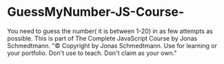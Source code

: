 # GuessMyNumber-JS-Course-
You need to guess the number( it is between 1-20) in as few attempts as possible.
This is part of The Complete JavaScript Course by Jonas Schmedtmann. 
"© Copyright by Jonas Schmedtmann. Use for learning or your portfolio. Don't use to teach. Don't claim as your own."
